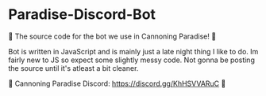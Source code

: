 # Paradise-Discord-Bot
🌴 The source code for the bot we use in Cannoning Paradise! 🌴 

  Bot is written in JavaScript and is mainly just a late night thing I like to do.
  Im fairly new to JS so expect some slightly messy code.
  Not gonna be posting the source until it's atleast a bit cleaner.
  
🌴 Cannoning Paradise Discord: https://discord.gg/KhHSVVARuC 🌴 

